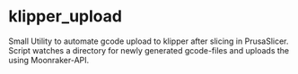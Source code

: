 # klipper_upload
Small Utility to automate gcode upload to klipper after slicing in PrusaSlicer. Script watches a directory for newly generated 
gcode-files and uploads the using Moonraker-API.
